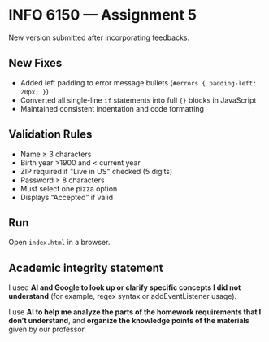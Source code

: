 # INFO 6150 — Assignment 5
New version submitted after incorporating feedbacks.

## New Fixes
- Added left padding to error message bullets (`#errors { padding-left: 20px; }`)
- Converted all single-line `if` statements into full `{}` blocks in JavaScript
- Maintained consistent indentation and code formatting

## Validation Rules
- Name ≥ 3 characters  
- Birth year >1900 and < current year  
- ZIP required if "Live in US" checked (5 digits)  
- Password ≥ 8 characters  
- Must select one pizza option  
- Displays “Accepted” if valid  

## Run
Open `index.html` in a browser.

## Academic integrity statement
I used **AI and Google to look up or clarify specific concepts I did not understand** (for example, regex syntax or addEventListener usage).

I use **AI to help me analyze the parts of the homework requirements that I don’t understand**, and **organize the knowledge points of the materials** given by our professor.

